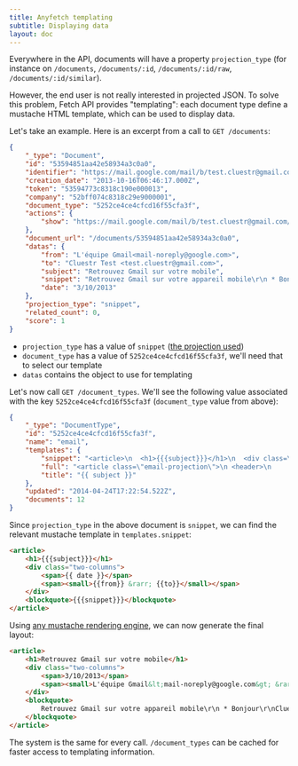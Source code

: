 ```yaml
---
title: Anyfetch templating
subtitle: Displaying data
layout: doc
---
```


Everywhere in the API, documents will have a property `projection_type` (for instance on `/documents`, `/documents/:id`, `/documents/:id/raw`, `/documents/:id/similar`).

However, the end user is not really interested in projected JSON.
To solve this problem, Fetch API provides "templating": each document type define a mustache HTML template, which can be used to display data.

Let's take an example. Here is an excerpt from a call to `GET /documents`:

```json
{
    "_type": "Document",
    "id": "53594851aa42e58934a3c0a0",
    "identifier": "https://mail.google.com/mail/b/test.cluestr@gmail.com/?cm#all/141c18456ad0b4e8#1449059866530329832",
    "creation_date": "2013-10-16T06:46:17.000Z",
    "token": "53594773c8318c190e000013",
    "company": "52bff074c8318c29e9000001",
    "document_type": "5252ce4ce4cfcd16f55cfa3f",
    "actions": {
        "show": "https://mail.google.com/mail/b/test.cluestr@gmail.com/?cm#all/141c18456ad0b4e8"
    },
    "document_url": "/documents/53594851aa42e58934a3c0a0",
    "datas": {
        "from": "L'équipe Gmail<mail-noreply@google.com>",
        "to": "Cluestr Test <test.cluestr@gmail.com>",
        "subject": "Retrouvez Gmail sur votre mobile",
        "snippet": "Retrouvez Gmail sur votre appareil mobile\r\n * Bonjour\r\nCluestr *   Retrouvez Gmail sur votre appareil mobile\r\n\r\nOù que vous soyez, Gmail est disponible sur l'appareil de votre choix :\r\nordinateur de",
        "date": "3/10/2013"
    },
    "projection_type": "snippet",
    "related_count": 0,
    "score": 1
}
```

* `projection_type` has a value of `snippet` ([the projection used](/guides/concepts/projection.html))
* `document_type` has a value of `5252ce4ce4cfcd16f55cfa3f`, we'll need that to select our template
* `datas` contains the object to use for templating

Let's now call `GET /document_types`. We'll see the following value associated with the key `5252ce4ce4cfcd16f55cfa3f` (`document_type` value from above):

```json
{
    "_type": "DocumentType",
    "id": "5252ce4ce4cfcd16f55cfa3f",
    "name": "email",
    "templates": {
        "snippet": "<article>\n  <h1>{{{subject}}}</h1>\n  <div class=\"two-columns\">\n    <span>{{ date }}</span>\n    <span><small>{{from}} &rarr; {{to}}</small></span>\n  </div>\n  <blockquote>{{{snippet}}}</blockquote>\n</article>\n",
        "full": "<article class=\"email-projection\">\n <header>\n     <h1>{{{subject}}}</h1>\n     <small>{{ date }}</small>\n     <small>From: <strong><a href=\"anyfetch://search/{{from}}\">{{from}}</a></strong></small>\n     <small>To: <strong><a href=\"anyfetch://search/{{to}}\">{{to}}</a></strong></small>\n </header>\n\n <main>\n       {{{html}}}\n </main>\n</article>\n",
        "title": "{{ subject }}"
    },
    "updated": "2014-04-24T17:22:54.522Z",
    "documents": 12
}
```

Since `projection_type` in the above document is `snippet`, we can find the relevant mustache template in `templates.snippet`:

```html
<article>
    <h1>{{{subject}}}</h1>
    <div class="two-columns">
        <span>{{ date }}</span>
        <span><small>{{from}} &rarr; {{to}}</small></span>
    </div>
    <blockquote>{{{snippet}}}</blockquote>
</article>
```

Using [any mustache rendering engine](http://mustache.github.io/), we can now generate the final layout:

```html
<article>
    <h1>Retrouvez Gmail sur votre mobile</h1>
    <div class="two-columns">
        <span>3/10/2013</span>
        <span><small>L'équipe Gmail&lt;mail-noreply@google.com&gt; &rarr; Cluestr Test &lt;test.cluestr@gmail.com&gt;</small></span>
    </div>
    <blockquote>
        Retrouvez Gmail sur votre appareil mobile\r\n * Bonjour\r\nCluestr *   Retrouvez Gmail sur votre appareil mobile\r\n\r\nOù que vous soyez, Gmail est disponible sur l'appareil de votre choix :\r\nordinateur de
    </blockquote>
</article>
```

The system is the same for every call. `/document_types` can be cached for faster access to templating information.
